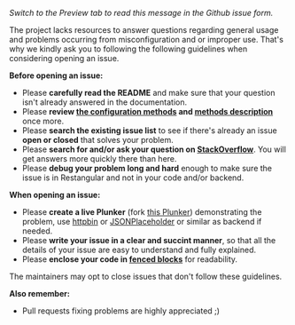 *Switch to the Preview tab to read this message in the Github issue form.*

The project lacks resources to answer questions regarding general usage and problems occurring from misconfiguration and or improper use. That's why we kindly ask you to following the following guidelines when considering opening an issue.

**Before opening an issue:**

* Please **carefully read the README** and make sure that your question isn't already answered in the documentation.
* Please **review [the configuration methods](https://github.com/mgonto/restangular#configuring-restangular) and [methods description](https://github.com/mgonto/restangular#methods-description)** once more.
* Please **search the existing issue list** to see if there's already an issue **open or closed** that solves your problem.
* Please **search for and/or ask your question on [StackOverflow](http://stackoverflow.com/search?q=restangular)**. You will get answers more quickly there than here.
* Please **debug your problem long and hard** enough to make sure the issue is in Restangular and not in your code and/or backend.

**When opening an issue:**

* Please **create a live Plunker** (fork [this Plunker](http://plnkr.co/edit/26Heuv5F6hUgxpNWNTee?p=info)) demonstrating the problem, use [httpbin](https://httpbin.org/) or [JSONPlaceholder](https://jsonplaceholder.typicode.com/) or similar as backend if needed.
* Please **write your issue in a clear and succint manner**, so that all the details of your issue are easy to understand and fully explained.
* Please **enclose your code in [fenced blocks](https://help.github.com/articles/creating-and-highlighting-code-blocks/)** for readability.

The maintainers may opt to close issues that don't follow these guidelines.

**Also remember:**

* Pull requests fixing problems are highly appreciated ;)

